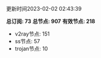 更新时间2023-02-02 02:43:39

**总订阅: 73**
**总节点: 907**
**有效节点: 218**
- v2ray节点: 151
- ss节点: 57
- trojan节点: 10
